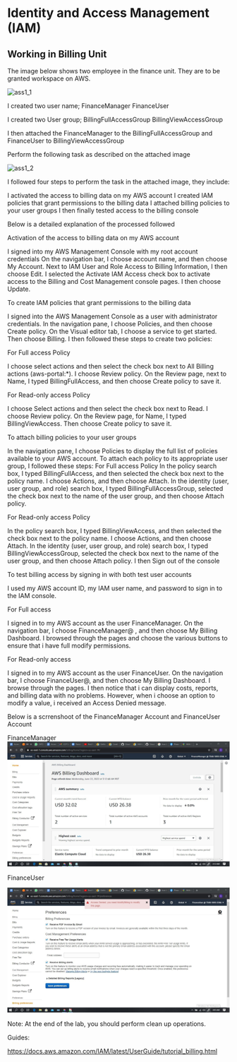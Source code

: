 # Identity and Access Management (IAM)

## Working in Billing Unit

The image below shows two employee in the finance unit. They are to be granted workspace on AWS. 

![ass1_1](/images/ass1_1.png)

I created two user name;
FinanceManager
FinanceUser

I created two User group;
BillingFullAccessGroup
BillingViewAccessGroup

I then attached the FinanceManager to the BillingFullAccessGroup and FinanceUser to BillingViewAccessGroup

Perform the following task as described on the attached image


![ass1_2](/images/ass1_2.png)

I followed four steps to perform the task in the attached image, they include:

I activated the access to billing data on my AWS account
I created IAM policies that grant permissions to the billing data
I attached billing policies to your user groups
I then finally tested access to the billing console


Below is a detailed explanation of the processed followed

Activation of the access to billing data on my AWS account

I signed into my AWS Management Console with my root account credentials
On the navigation bar, I choose account name, and then choose My Account.
Next to IAM User and Role Access to Billing Information, I then choose Edit.
I selected the Activate IAM Access check box to activate access to the Billing and Cost Management console pages.
I then choose Update.



To create IAM policies that grant permissions to the billing data

I signed into the AWS Management Console as a user with administrator credentials.
In the navigation pane, I choose Policies, and then choose Create policy.
On the Visual editor tab, I choose a service to get started. Then choose Billing.
I then followed these steps to create two policies:

For Full access Policy

I choose select actions and then select the check box next to All Billing actions (aws-portal:*). 
I choose Review policy.
On the Review page, next to Name, I typed BillingFullAccess, and then choose Create policy to save it.

For Read-only access Policy

I choose Select actions and then select the check box next to Read.
I choose Review policy.
On the Review page, for Name, I typed BillingViewAccess. Then choose Create policy to save it.


To attach billing policies to your user groups

In the navigation pane, I choose Policies to display the full list of policies available to your AWS account. To attach each policy to its appropriate user group, I followed these steps:
For Full access Policy
In the policy search box, I typed BillingFullAccess, and then selected the check box next to the policy name.
I choose Actions, and then choose Attach.
In the identity (user, user group, and role) search box, I typed BillingFullAccessGroup, selected the check box next to the name of the user group, and then choose Attach policy.

For Read-only access Policy

In the policy search box, I typed BillingViewAccess, and then selected the check box next to the policy name.
I choose Actions, and then choose Attach.
In the identity (user, user group, and role) search box, I typed BillingViewAccessGroup, selected the check box next to the name of the user group, and then choose Attach policy.
I then Sign out of the console


To test billing access by signing in with both test user accounts

I used my AWS account ID, my IAM user name, and password to sign in to the IAM console.


For Full access

I signed in to my AWS account as the user FinanceManager.
On the navigation bar, I choose FinanceManager@<account alias or ID number> , and then choose My Billing Dashboard.
I browsed through the pages and choose the various buttons to ensure that i have full modify permissions.

For Read-only access

I signed in to my AWS account as the user FinanceUser.
On the navigation bar, I choose FinanceUser@<account alias or ID number>, and then choose My Billing Dashboard.
I browse through the pages. I then notice that i can display costs, reports, and billing data with no problems. However, when i choose an option to modify a value, i received an Access Denied message. 


Below is a scrrenshoot of the FinanceManager Account and FinanceUser Account

FinanceManager
  ![financemanager](Image/FinanceManager.jpg)

FinanceUser
  
  ![financeuser](Image/FinanceUser.jpg)


Note:
At the end of the lab, you should perform clean up operations.




Guides:

https://docs.aws.amazon.com/IAM/latest/UserGuide/tutorial_billing.html

